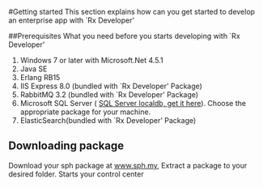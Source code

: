 ﻿#Getting started
This section explains how can you get started to develop an enterprise app with `Rx Developer'

##Prerequisites
What you need before you starts developing with `Rx Developer'
1. Windows 7 or later with Microsoft.Net 4.5.1
2. Java SE
3. Erlang RB15
4. IIS Express 8.0 (bundled with `Rx Developer' Package)
5. RabbitMQ 3.2 (bundled with `Rx Developer' Package)
6. Microsoft SQL Server ( [SQL Server localdb, get it here](http://www.microsoft.com/en-us/download/details.aspx?id=29062)). Choose the appropriate package for your machine.
7. ElasticSearch(bundled with `Rx Developer' Package)



## Downloading package
Download your sph package at www.sph.my, Extract a package to your desired folder. Starts your control center

